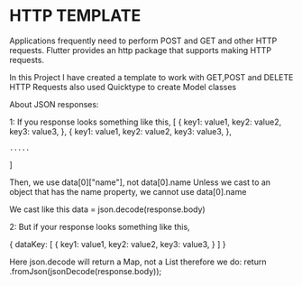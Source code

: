 # HTTP TEMPLATE

Applications frequently need to perform POST and GET and other HTTP requests.
Flutter provides an http package that supports making HTTP requests.

In this Project I have created a template to work with GET,POST and DELETE HTTP Requests also used Quicktype to create Model classes

About JSON responses:

1: If you response looks something like this,
[
    {
      key1: value1,
      key2: value2,
      key3: value3,
    },
    {
      key1: value1,
      key2: value2,
      key3: value3,
    },

    .....
] 

Then, we use data[0]["name"], not data[0].name Unless we cast to an object that has the name property, we cannot use data[0].name

We cast like this data = json.decode(response.body)

2: But if your response looks something like this,

{
    dataKey: [
      {
        key1: value1,
        key2: value2,
        key3: value3,
      } 
    ] 
}

Here  json.decode will return a Map, not a List
therefore we do:
 return <ModelClassname>.fromJson(jsonDecode(response.body));


